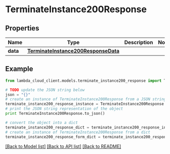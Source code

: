# TerminateInstance200Response


## Properties
Name | Type | Description | Notes
------------ | ------------- | ------------- | -------------
**data** | [**TerminateInstance200ResponseData**](TerminateInstance200ResponseData.md) |  | 

## Example

```python
from lambda_cloud_client.models.terminate_instance200_response import TerminateInstance200Response

# TODO update the JSON string below
json = "{}"
# create an instance of TerminateInstance200Response from a JSON string
terminate_instance200_response_instance = TerminateInstance200Response.from_json(json)
# print the JSON string representation of the object
print TerminateInstance200Response.to_json()

# convert the object into a dict
terminate_instance200_response_dict = terminate_instance200_response_instance.to_dict()
# create an instance of TerminateInstance200Response from a dict
terminate_instance200_response_form_dict = terminate_instance200_response.from_dict(terminate_instance200_response_dict)
```
[[Back to Model list]](../README.md#documentation-for-models) [[Back to API list]](../README.md#documentation-for-api-endpoints) [[Back to README]](../README.md)


